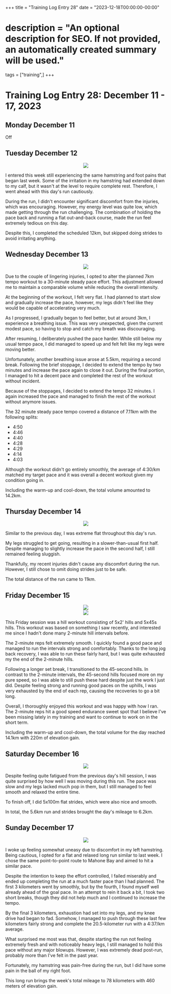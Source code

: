 +++
title = "Training Log Entry 28"
date = "2023-12-18T00:00:00-00:00"
# description = "An optional description for SEO. If not provided, an automatically created summary will be used."
tags = ["training",]
+++


# Training Log Entry 28: December 11 - 17, 2023

## Monday December 11

Off

## Tuesday December 12

<div style="text-align:center"><img src="/images/posts/training/2023/28/1.png.webp" /></div>

I entered this week still experiencing the same hamstring and foot pains that began last week.
Some of the irritation in my hamstring had extended down to my calf, but it wasn't at the level to require complete rest.
Therefore, I went ahead with this day's run cautiously.

During the run, I didn't encounter significant discomfort from the injuries, which was encouraging. 
However, my energy level was quite low, which made getting through the run challenging.
The combination of holding the pace back and running a flat out-and-back course, made the run feel extremely tedious on this day.

Despite this, I completed the scheduled 12km, but skipped doing strides to avoid irritating anything.

## Wednesday December 13

<div style="text-align:center"><img src="/images/posts/training/2023/28/2.png.webp" /></div>

Due to the couple of lingering injuries, I opted to alter the planned 7km tempo workout to a 30-minute steady pace effort. 
This adjustment allowed me to maintain a comparable volume while reducing the overall intensity.

At the beginning of the workout, I felt very flat.
I had planned to start slow and gradually increase the pace, however, my legs didn't feel like they would be capable of accelerating very much.

As I progressed, I gradually began to feel better, but at around 3km, I experience a breathing issue.
This was very unexpected, given the current modest pace, so having to stop and catch my breath was discouraging.

After resuming, I deliberately pushed the pace harder.
While still below my usual tempo pace, I did managed to speed up and felt felt like my legs were moving better.

Unfortunately, another breathing issue arose at 5.5km, requiring a second break. 
Following the brief stoppage, I decided to extend the tempo by two minutes and increase the pace again to close it out.
During the final portion, I managed to hit a decent pace and completed the rest of the workout without incident.

Because of the stoppages, I decided to extend the tempo 32 minutes.
I again increased the pace and managed to finish the rest of the workout without anymore issues.

The 32 minute steady pace tempo covered a distance of 7.11km with the following splits:

- 4:50
- 4:46
- 4:40
- 4:28
- 4:29
- 4:14
- 4:03

Although the workout didn't go entirely smoothly, the average of 4:30/km matched my target pace and it was overall a decent workout given my condition going in.

Including the warm-up and cool-down, the total volume amounted to 14.2km.

## Thursday December 14

<div style="text-align:center"><img src="/images/posts/training/2023/28/3.png.webp" /></div>

Similar to the previous day, I was extreme flat throughout this day's run. 

My legs struggled to get going, resulting in a slower-than-usual first half.
Despite managing to slightly increase the pace in the second half, I still remained feeling sluggish.

Thankfully, my recent injuries didn't cause any discomfort during the run.
However, I still chose to omit doing strides just to be safe.

The total distance of the run came to 11km.


## Friday December 15

<div style="text-align:center"><img src="/images/posts/training/2023/28/4.png.webp" /></div>
<div style="text-align:center"><img src="/images/posts/training/2023/28/5.png.webp" /></div>

This Friday session was a hill workout consisting of 5x2' hills and 5x45s hills.
This workout was based on something I saw recently, and interested me since I hadn't done many 2-minute hill intervals before.

The 2-minute reps felt extremely smooth.
I quickly found a good pace and managed to run the intervals strong and comfortably.
Thanks to the long jog back recovery, I was able to run these fairly hard, but I was quite exhausted my the end of the 2-minute hills.

Following a longer set break, I transitioned to the 45-second hills.
In contrast to the 2-minute intervals, the 45-second hills focused more on my pure speed, so I was able to still push these hard despite just the work I just did.
Despite feeling strong and running good paces on the uphills, I was very exhausted by the end of each rep, causing the recoveries to go a bit long.

Overall, I thoroughly enjoyed this workout and was happy with how I ran.
The 2-minute reps hit a good speed endurance sweet spot that I believe I've been missing lately in my training and want to continue to work on in the short term.

Including the warm-up and cool-down, the total volume for the day reached 14.1km with 220m of elevation gain.

## Saturday December 16

<div style="text-align:center"><img src="/images/posts/training/2023/28/6.png.webp" /></div>

Despite feeling quite fatigued from the previous day's hill session, I was quite surprised by how well I was moving during this run.
The pace was slow and my legs lacked much pop in them, but I still managed to feel smooth and relaxed the entire time.

To finish off, I did 5x100m flat strides, which were also nice and smooth.

In total, the 5.6km run and strides brought the day's mileage to 6.2km.

## Sunday December 17

<div style="text-align:center"><img src="/images/posts/training/2023/28/7.png.webp" /></div>

I woke up feeling somewhat uneasy due to discomfort in my left hamstring.
Being cautious, I opted for a flat and relaxed long run similar to last week.
I chose the same point-to-point route to Mahone Bay and aimed to hit a similar pace.

Despite the intention to keep the effort controlled, I failed miserably and ended up completing the run at a much faster pace than I had planned.
The first 3 kilometers went by smoothly, but by the fourth, I found myself well already ahead of the goal pace.
In an attempt to rein it back a bit, I took two short breaks, though they did not help much and I continued to increase the tempo.

By the final 3 kilometers, exhaustion had set into my legs, and my knee drive had began to fad.
Somehow, I managed to push through these last few kilometers fairly strong and complete the 20.5-kilometer run with a 4:37/km average.

What surprised me most was that, despite starting the run not feeling extremely fresh and with noticeably heavy legs, I still managed to hold this pace without any major blowups.
However, I was extremely dead post-run, probably more than I've felt in the past year.

Fortunately, my hamstring was pain-free during the run, but I did have some pain in the ball of my right foot.

This long run brings the week's total mileage to 78 kilometers with 460 meters of elevation gain.
